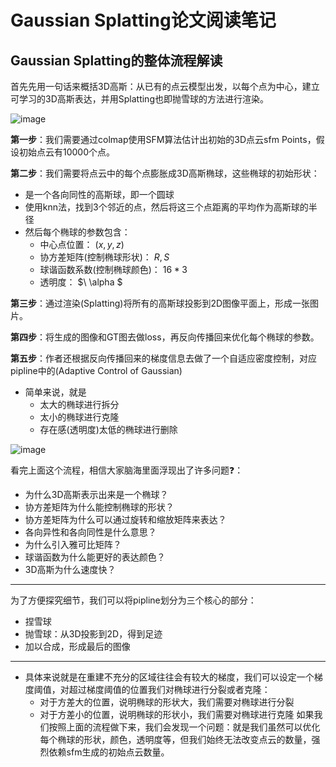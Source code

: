 # Gaussian Splatting论文阅读笔记

## Gaussian Splatting的整体流程解读

首先先用一句话来概括3D高斯：从已有的点云模型出发，以每个点为中心，建立可学习的3D高斯表达，并用Splatting也即抛雪球的方法进行渲染。

![image](https://github.com/user-attachments/assets/ce66fe71-31e7-4cbd-a9d5-dfa565a145b1)

**第一步**：我们需要通过colmap使用SFM算法估计出初始的3D点云sfm Points，假设初始点云有10000个点。

**第二步**：我们需要将点云中的每个点膨胀成3D高斯椭球，这些椭球的初始形状：

- 是一个各向同性的高斯球，即一个圆球
- 使用knn法，找到3个邻近的点，然后将这三个点距离的平均作为高斯球的半径
- 然后每个椭球的参数包含：
  * 中心点位置： $(x, y, z)$
  * 协方差矩阵(控制椭球形状)： $R, S$
  * 球谐函数系数(控制椭球颜色)： $16*3$
  * 透明度： $\ \alpha \$

**第三步**：通过渲染(Splatting)将所有的高斯球投影到2D图像平面上，形成一张图片。

**第四步**：将生成的图像和GT图去做loss，再反向传播回来优化每个椭球的参数。

**第五步**：作者还根据反向传播回来的梯度信息去做了一个自适应密度控制，对应pipline中的(Adaptive Control of Gaussian)

- 简单来说，就是
  * 太大的椭球进行拆分
  * 太小的椭球进行克隆
  * 存在感(透明度)太低的椭球进行删除

![image](https://github.com/user-attachments/assets/dec0c859-6aa6-4b67-b1b6-20206cc15b1f)

看完上面这个流程，相信大家脑海里面浮现出了许多问题❓：

- 为什么3D高斯表示出来是一个椭球？
- 协方差矩阵为什么能控制椭球的形状？
- 协方差矩阵为什么可以通过旋转和缩放矩阵来表达？
- 各向异性和各向同性是什么意思？
- 为什么引入雅可比矩阵？
- 球谐函数为什么能更好的表达颜色？
- 3D高斯为什么速度快？

---

为了方便探究细节，我们可以将pipline划分为三个核心的部分：

- 捏雪球
- 抛雪球：从3D投影到2D，得到足迹
- 加以合成，形成最后的图像
 
---

- 具体来说就是在重建不充分的区域往往会有较大的梯度，我们可以设定一个梯度阈值，对超过梯度阈值的位置我们对椭球进行分裂或者克隆：
  * 对于方差大的位置，说明椭球的形状大，我们需要对椭球进行分裂
  * 对于方差小的位置，说明椭球的形状小，我们需要对椭球进行克隆
如果我们按照上面的流程做下来，我们会发现一个问题：就是我们虽然可以优化每个椭球的形状，颜色，透明度等，但我们始终无法改变点云的数量，强烈依赖sfm生成的初始点云数量。



